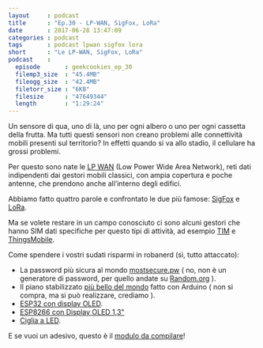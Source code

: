 ```yaml
---
layout     : podcast
title      : "Ep.30 - LP-WAN, SigFox, LoRa"
date       : 2017-06-28 13:47:09
categories : podcast
tags       : podcast lpwan sigfox lora 
short      : "Le LP-WAN, SigFox, LoRa" 
podcast    :
  episode       : geekcookies_ep_30
  filemp3_size  : "45.4MB"
  fileogg_size  : "42.4MB"
  filetorr_size : "6KB"
  filesize      : "47649344"
  length        : "1:29:24"
---
```


Un sensore di qua, uno di là, uno per ogni albero o uno per ogni cassetta della frutta.
Ma tutti questi sensori non creano problemi alle connettività mobili presenti sul territorio?
In effetti quando si va allo stadio, il cellulare ha grossi problemi.

<!-- more -->

Per questo sono nate le [LP WAN](https://en.wikipedia.org/wiki/LPWAN) (Low Power Wide Area Network), reti dati indipendenti dai gestori mobili classici, con ampia copertura e poche antenne, che prendono anche all’interno degli edifici.

Abbiamo fatto quattro parole e confrontato le due più famose: [SigFox](https://www.sigfox.com/en) e [LoRa](https://lora-alliance.org/).

Ma se volete restare in un campo conosciuto ci sono alcuni gestori che hanno SIM dati specifiche per questo tipi di attività, ad esempio [TIM](https://www.tim.it/offerte/mobile/servizi-mobile-e-app/tim-home-connect) e [ThingsMobile](https://www.thingsmobile.com/it).

Come spendere i vostri sudati risparmi in robanerd (sì, tutto attaccato):

- La password più sicura al mondo [mostsecure.pw](https://mostsecure.pw/) ( no, non è un generatore di password, per quello andate su [Random.org](https://www.random.org/passwords/) ).
- Il piano stabilizzato [più bello del mondo](https://www.youtube.com/watch?v=j4OmVLc_oDw) fatto con Arduino ( non si compra, ma si può realizzare, crediamo ).
- [ESP32 con display OLED](https://www.banggood.com/Wemos-Lolin-ESP32-OLED-Module-For-Arduino-ESP32-OLED-WiFi-Bluetooth-Dual-ESP-32-ESP-32S-ESP8266-p-1148119.html).
- [ESP8266 con Display OLED 1,3"](https://www.banggood.com/Wemos-Nodemcu-Wifi-And-ESP8266-NodeMCU-1_3-Inch-OLED-Board-White-p-1160048.html)
- [Ciglia a LED](https://www.kickstarter.com/projects/flashes/flashes-fun-interactive-led-lashes?token%3D7ac81d54).

E se vuoi un adesivo, questo è il [modulo da compilare](https://docs.google.com/a/francescotucci.com/forms/d/e/1FAIpQLSdcF2HbNOKLpbFAMqFY4DvHBEy1AzebM7WYSRSNnX8ZDqsMnA/viewform?c%3D0%26w%3D1)!
